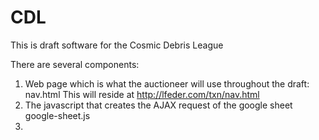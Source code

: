 # CDL
This is draft software for the Cosmic Debris League

There are several components:

1. Web page which is what the auctioneer will use throughout the draft: nav.html
  This will reside at http://lfeder.com/txn/nav.html
2. The javascript that creates the AJAX request of the google sheet google-sheet.js
3. 
